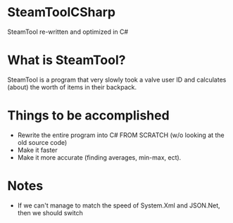# SteamToolCSharp
SteamTool re-written and optimized in C#

# What is SteamTool?
SteamTool is a program that very slowly took a valve user ID and calculates (about) the worth of items in their backpack.

# Things to be accomplished
- Rewrite the entire program into C# FROM SCRATCH (w/o looking at the old source code)
- Make it faster
- Make it more accurate (finding averages, min-max, ect).

# Notes
- If we can't manage to match the speed of System.Xml and JSON.Net, then we should switch
